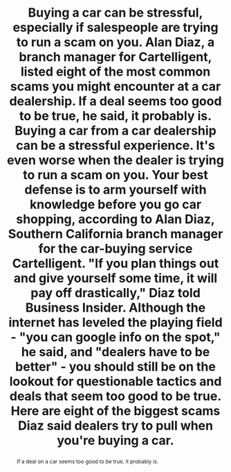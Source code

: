 ---
category: news
title: 8 of the biggest scams to avoid when buying a car
abstract: If a deal on a car seems too good to be true, it probably is.
publishedDateTime: 2019-03-09T15:03:00Z
sourceUrl: https://www.msn.com/en-us/autos/buying/8-of-the-biggest-scams-to-avoid-when-buying-a-car/ss-BBUyVli?
type: slideshow

provider:
  name: Business Insider
  id: V_AA28VO_global
tags:
  - Autos

images: 
    - url: https://img-s-msn-com.akamaized.net/tenant/amp/entityid/BBUyVkD.img
width: 1536
height: 1152
quality: 100
title: Buying a car can be stressful, especially if salespeople are trying to run a scam on you. Alan Diaz, a branch manager for Cartelligent, listed eight of the most common scams you might encounter at a car dealership. If a deal seems too good to be true, he said, it probably is. Buying a car from a car dealership can be a stressful experience. It's even worse when the dealer is trying to run a scam on you. Your best defense is to arm yourself with knowledge before you go car shopping, according to Alan Diaz, Southern California branch manager for the car-buying service Cartelligent. "If you plan things out and give yourself some time, it will pay off drastically," Diaz told Business Insider. Although the internet has leveled the playing field - "you can google info on the spot," he said, and "dealers have to be better" - you should still be on the lookout for questionable tactics and deals that seem too good to be true. Here are eight of the biggest scams Diaz said dealers try to pull when you're buying a car.
attribution: 
focalRegion:
  x1: 0
  x2: 0
  y1: 0
  y2: 0

---